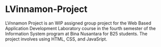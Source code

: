# LVinnamon-Project

LVnnamon Project is an WIP assigned group project for the Web Based Application Development Laboratory course in the fourth semester of the Information System program at Bina Nusantara for B25 students. The project involves using HTML, CSS, and JavaSript.
